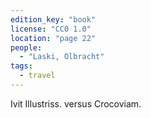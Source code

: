 ```yaml
---
edition_key: "book"
license: "CC0 1.0"
location: "page 22"
people:
  - "Laski, Olbracht"
tags:
  - travel
---
```

Ivit Illustriss. versus Crocoviam.
